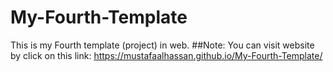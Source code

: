 # My-Fourth-Template
This is my Fourth template (project) in web.
##Note:
You can visit website by click on this link: https://mustafaalhassan.github.io/My-Fourth-Template/
